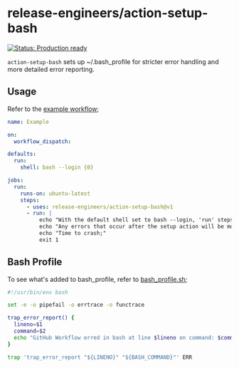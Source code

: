 <!-- README.md is auto-generated from README.md.template -->

# release-engineers/action-setup-bash

[![Status: Production ready](https://img.shields.io/badge/status-production_ready-green)](https://release-engineers.com/open-source-badges/)

`action-setup-bash` sets up ~/.bash_profile for stricter error handling and more detailed error reporting.

## Usage

Refer to the [example workflow](.github/workflows/example.yml);

```yml
name: Example

on:
  workflow_dispatch:

defaults:
  run:
    shell: bash --login {0}

jobs:
  run:
    runs-on: ubuntu-latest
    steps:
      - uses: release-engineers/action-setup-bash@v1
      - run: |
          echo "With the default shell set to bash --login, 'run' steps in this GitHub Workflow run ~/.bash_profile"
          echo "Any errors that occur after the setup action will be more detailed and halt the workflow"
          echo "Time to crash;"
          exit 1

```

## Bash Profile

To see what's added to bash_profile, refer to [bash_profile.sh](bash_profile.sh);

```bash
#!/usr/bin/env bash

set -e -o pipefail -o errtrace -o functrace

trap_error_report() {
  lineno=$1
  command=$2
  echo "GitHub Workflow erred in bash at line $lineno on command: $command" >&2
}

trap 'trap_error_report "${LINENO}" "${BASH_COMMAND}"' ERR

```
